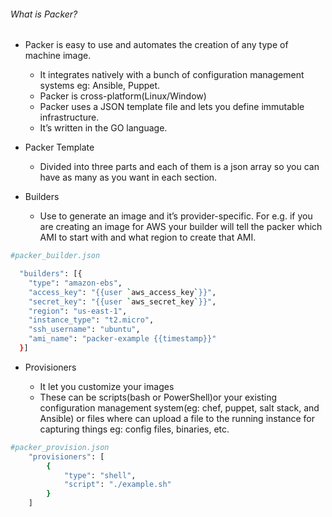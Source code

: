 ###### What is Packer?

* Packer is easy to use and automates the creation of any type of machine image.

    * It integrates natively with a bunch of configuration management systems eg: Ansible, Puppet.
    * Packer is cross-platform(Linux/Window)
    * Packer uses a JSON template file and lets you define immutable infrastructure.
    * It’s written in the GO language.

* Packer Template

    * Divided into three parts and each of them is a json array so you can have as many as you want in each section.

* Builders

    * Use to generate an image and it’s provider-specific. For e.g. if you are creating an image for AWS your builder will tell the packer which AMI to start with and what region to create that AMI.

```sh
#packer_builder.json

  "builders": [{
    "type": "amazon-ebs",
    "access_key": "{{user `aws_access_key`}}",
    "secret_key": "{{user `aws_secret_key`}}",
    "region": "us-east-1",
    "instance_type": "t2.micro",
    "ssh_username": "ubuntu",
    "ami_name": "packer-example {{timestamp}}"
  }]

```

* Provisioners

    * It let you customize your images
    * These can be scripts(bash or PowerShell)or your existing configuration management system(eg: chef, puppet, salt stack, and Ansible) or files where can upload a file to the running instance for capturing things eg: config files, binaries, etc.

```sh
#packer_provision.json
    "provisioners": [
        {
            "type": "shell",
            "script": "./example.sh"
        }
    ]

```

